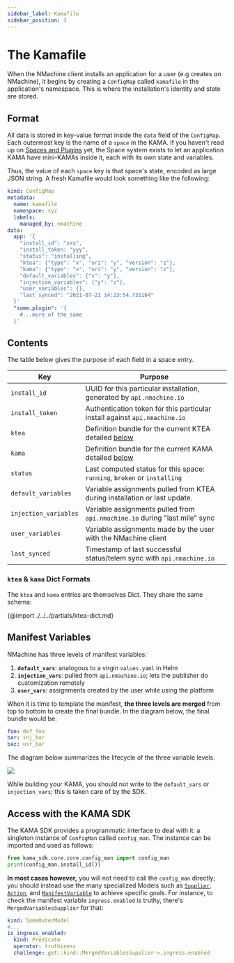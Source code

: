 ```yaml
---
sidebar_label: Kamafile
sidebar_position: 3
---
```


# The Kamafile

When the NMachine client installs an application for a user (e.g creates _an_ NMachine), 
it begins by creating a `ConfigMap` called `kamafile` in the application's
namespace. This is where the installation's identity and state are stored.  

## Format

All data is stored in key-value format inside the `data` field of the 
`ConfigMap`. 
Each outermost key is the name of a `space` in the KAMA. If you haven't read up on
[Spaces and Plugins](/concepts/spaces-concept.md) yet, the Space system 
exists to let an application KAMA have mini-KAMAs inside it, each with its
own state and variables. 

Thus, the value of each `space` key is that space's state, encoded as large JSON string.
A fresh Kamafile would look something like the following:

```yaml title="<install namespace>/<configmaps>/master"
kind: ConfigMap
metadata:
  name: kamafile
  namespace: xyz
  labels:
    managed_by: nmachine  
data:
  app: '{
    "install_id": "xxx",
    "install_token: "yyy",
    "status": "installing",
    "ktea": {"type": "x", "uri": "y", "version": "z"},
    "kama": {"type": "x", "uri": "y", "version": "z"},
    "default_variables": {"x": "y"},
    "injection_variables": {"y": "z"},	
    "user_variables": {},
    "last_synced": "2021-07-21 14:23:54.731164"
  }'
  "some.plugin": '{
    #...more of the same
  }'
```

## Contents

The table below gives the purpose of each field in a space entry.

| Key                   | Purpose                                                                                             |
|-----------------------|-----------------------------------------------------------------------------------------------------|
| `install_id`          | UUID for this particular installation, generated by `api.nmachine.io`                               |
| `install_token`       | Authentication token for this particular install against `api.nmachine.io`                          |
| `ktea`                | Definition bundle for the current KTEA detailed [below](#ktea-dict-format) |
| `kama`                | Definition bundle for the current KAMA detailed [below](#kama-dict-format) |
| `status`              | Last computed status for this space: `running`, `broken` or `installing`                            |
| `default_variables`   | Variable assignments pulled from KTEA during installation or last update.                           |
| `injection_variables` | Variable assignments pulled from `api.nmachine.io` during "last mile" sync                          |
| `user_variables`      | Variable assignments made by the user with the NMachine client                                      |
| `last_synced`         | Timestamp of last successful status/telem sync with `api.nmachine.io`                               |




### `ktea` & `kama` Dict Formats

The `ktea` and `kama` entries are themselves Dict. They share the same schema: 

{@import ./../../partials/ktea-dict.md}





## Manifest Variables

NMachine has three levels of manifest variables:

1. **`default_vars`**: analogous to a virgin `values.yaml` in Helm 
1. **`injection_vars`**: pulled from `api.nmachine.io`; lets the publisher do customization remotely
1. **`user_vars`**: assignments created by the user while using the platform  

When it is time to template the manifest, **the three levels are merged** 
from top to bottom to create the final bundle. In the diagram below,
the final bundle would be:
```yaml
foo: def_foo
bar: inj_bar
baz: usr_bar
```  

The diagram below summarizes the lifecycle of the three variable levels.

![](/img/concepts/variables-lifecycle.png)


While building your KAMA, you should not write to the `default_vars` or
`injection_vars`; this is taken care of by the SDK.  






## Access with the KAMA SDK

The KAMA SDK
provides a programmatic interface to deal with it: a singleton instance of 
`ConfigMan` called `config_man`. The instance can be imported and used as follows:

```python
from kama_sdk.core.core.config_man import config_man
print(config_man.install_id())
```

**In most cases however,** you will not need to call the `config_man`
directly; you should instead use the many specialized Models such as 
[`Supplier`](/models/supplier/supplier-base), 
[`Action`](/models/actions/action-base), and 
[`ManifestVariable`](/models/actions/action-base)
to achieve specific goals. For instance, to check the 
manifest variable `ingress.enabled`
 is truthy, there's `MergedVariablesSupplier` for that: 
```yaml title="my-models.yaml"
kind: SomeOuterModel
#...
is_ingress_enabled: 
  kind: Predicate
  operator: truthiness
  challenge: get::kind::MergedVariablesSupplier->.ingress.enabled
```





